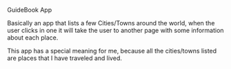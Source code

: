 GuideBook App

Basically an app that lists a few Cities/Towns around the world, when the user clicks in one it will take the user to another page with some information about each place.

This app has a special meaning for me, because all the cities/towns listed are places that I have traveled and lived.
